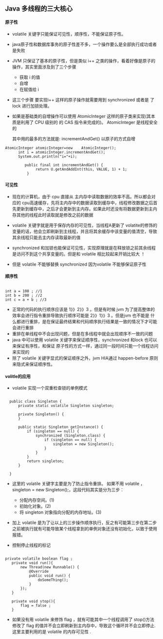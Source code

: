 ## Java 多线程的三大核心 


####  原子性 

  * volatile 关键字只能保证可见性，顺序性，不能保证原子性。
  * java原子性和数据库事务的原子性差不多，一个操作要么是全部执行成功或者是失败
  * JVM 只保证了基本的原子性，但是类似 i++ 之类的操作，看着好像是原子的操作，其实里面涉及到了三个步骤
    *  获取 i 的值
    *  自增
    *   在赋值给 i
  * 这三个步骤 要实现i++ 这样的原子操作就需要用到 synchronized 或者是 了lock  进行加锁处理。
  *  如果是基础类的自增操作可以使用 AtomicInteger 这样的原子类来实现(其本质是利用了 CPU 级别的 的 CAS 指令来完成的)。 AtomicInteger 是线程安全的
     
     其中用的最多的方法就是: incrementAndGet() 以原子的方式自增
  ```
  AtomicInteger atomicInteger=new    AtomicInteger();
        int i = atomicInteger.incrementAndGet();
        System.out.println("i="+i); 
       
           public final int incrementAndGet() {
                return U.getAndAddInt(this, VALUE, 1) + 1;
            }

```  
  
 ####  可见性
 
  *  现在的计算机，由于 cpu 直接从 主内存中读取数据的效率不高。所以都会对应的 cpu高速缓存，先将主内存中的数据读取到缓存中，线程修改数据之后首先更新到缓存中，之后才会更新到主内存。如果此时还没有将数据更新到主内存其他的线程此时读取就是修改之前的数据 
  
  *  volatile 关键字就是用于保存内存的可见性，当线程A更新了 volatite的修饰的变量的话，他会立即刷新到主线程，并且将其余缓存中该变量的值清空，导致其余线程只能去主内存读取最新的值
  
  * synchronized 和加锁也能保证可见性，实现原理就是在释放锁之前其余线程是访问不到这个共享变量的。但是和 volatile 相比较起来开销比较大 ！
  
  * 但是 volatile 不能够替换 synchronized 因为volatile 不能够保证原子性  
  
  
  
####  顺序性 

```

int a = 100 ; //1
int b = 200 ; //2
int c = a + b ; //3
```
 
  * 正常的代码的执行顺序应该是 1》》2》》3 。但是有时候 jvm 为了提高整体的效率会进行指令重排导致执行顺序可能是 2》》1》》3 。但是jvm 也不能是 什么都进行重排，是在保证最终结果和代码顺序执行结果是一致的情况下才可能会进行重排
  * 重排在单线程中不会出现问题，但是在多线程中就会出现顺序不一致的问题 
  *  java 中可以使用 volatile 关键字来保证顺序性，synchronized 和lock 也可以来保证有序性，和保证 原子性的方式一样，通过同一段时间只能一个线程访问来实现的 
  * 除了 volatile 关键字显式的保证顺序之外，jvm HIA通过 happen-before 原则来隐式来保证顺序性。
  
  
  #### volitle的应用 
  *  volatile 实现一个双重检查锁的单例模式
  ```

    public class Singleton {
        private static volatile Singleton singleton;

        private Singleton() {
        }

        public static Singleton getInstance() {
            if (singleton == null) {
                synchronized (Singleton.class) {
                    if (singleton == null) {
                        singleton = new Singleton();
                    }
                }
            }
            return singleton;
        }

    }
```
  
  * 这里的 volatile 关键字主要是为了防止指令重排。 如果不用 volatile ，singleton = new Singleton();，这段代码其实是分为三步：
  
    * 分配内存空间。(1)
    *  初始化对象。(2)
     * 将 singleton 对象指向分配的内存地址。(3)
  * 加上 volatile 是为了让以上的三步操作顺序执行，反之有可能第三步在第二步之前被执行就有可能导致某个线程拿到的单例对象还没有初始化，以致于使用报错。
  
  
  
 *  控制停止线程的标记 
  
  
 ```

 private volatile boolean flag ;
    private void run(){
        new Thread(new Runnable() {
            @Override
            public void run() {
                doSomeThing();
            }
        });
    }

    private void stop(){
        flag = false ;
    }
``` 
 * 如果没有用 volatile 来修饰 flag ，就有可能其中一个线程调用了 stop()方法修改了 flag 的值并不会立即刷新到主内存中，导致这个循环并不会立即停止.这里主要利用的是 volatile 的内存可见性 .
 
 
 
 
 
 
 
 
 
 
 
 
 